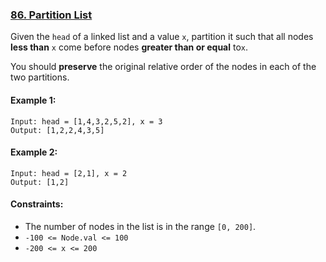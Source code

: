 ### [86. Partition List](https://leetcode.com/problems/partition-list/)

Given the `head` of a linked list and a value `x`, partition it such that all nodes **less than** `x` come before nodes 
**greater than or equal** to`x`.

You should **preserve** the original relative order of the nodes in each of the two partitions.


#### Example 1:


    Input: head = [1,4,3,2,5,2], x = 3
    Output: [1,2,2,4,3,5]

#### Example 2:

    Input: head = [2,1], x = 2
    Output: [1,2]


#### Constraints:

- The number of nodes in the list is in the range `[0, 200]`.
- `-100 <= Node.val <= 100`
- `-200 <= x <= 200`